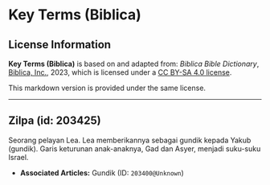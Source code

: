 # Key Terms (Biblica)

## License Information

**Key Terms (Biblica)** is based on and adapted from: _Biblica Bible Dictionary_, [Biblica, Inc.](https://www.biblica.com/), 2023, which is licensed under a [CC BY-SA 4.0 license](https://creativecommons.org/licenses/by-sa/4.0/legalcode.en).

This markdown version is provided under the same license.



--------------------------------

## Zilpa (id: 203425)

Seorang pelayan Lea. Lea memberikannya sebagai gundik kepada Yakub (gundik). Garis keturunan anak\-anaknya, Gad dan Asyer, menjadi suku\-suku Israel.

* **Associated Articles:** Gundik (ID: `203400@Unknown`)

